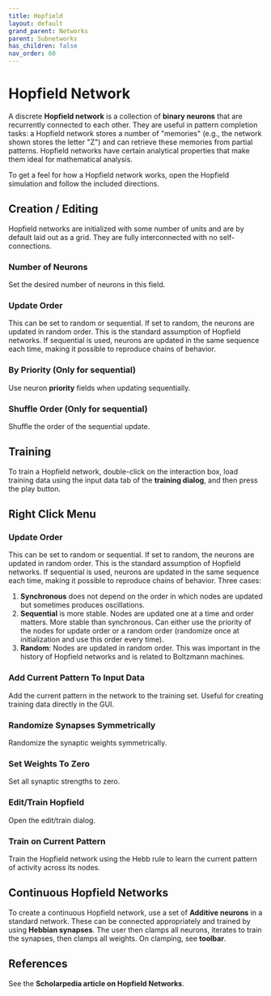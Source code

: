 ```yaml
---
title: Hopfield
layout: default
grand_parent: Networks
parent: Subnetworks
has_children: false
nav_order: 60
---
```


# Hopfield Network

<!-- TODO: Add image -->

A discrete **Hopfield network** is a collection of **binary neurons** that are recurrently connected to each other. They are useful in pattern completion tasks: a Hopfield network stores a number of "memories" (e.g., the network shown stores the letter "Z") and can retrieve these memories from partial patterns. Hopfield networks have certain analytical properties that make them ideal for mathematical analysis.

To get a feel for how a Hopfield network works, open the Hopfield simulation and follow the included directions.

## Creation / Editing

Hopfield networks are initialized with some number of units and are by default laid out as a grid. They are fully interconnected with no self-connections.

### Number of Neurons

Set the desired number of neurons in this field.

### Update Order

This can be set to random or sequential. If set to random, the neurons are updated in random order. This is the standard assumption of Hopfield networks. If sequential is used, neurons are updated in the same sequence each time, making it possible to reproduce chains of behavior.

### By Priority (Only for sequential)

Use neuron **priority** fields when updating sequentially.

### Shuffle Order (Only for sequential)

Shuffle the order of the sequential update.

## Training

To train a Hopfield network, double-click on the interaction box, load training data using the input data tab of the **training dialog**, and then press the play button.

## Right Click Menu

### Update Order

This can be set to random or sequential. If set to random, the neurons are updated in random order. This is the standard assumption of Hopfield networks. If sequential is used, neurons are updated in the same sequence each time, making it possible to reproduce chains of behavior. Three cases:

1. **Synchronous** does not depend on the order in which nodes are updated but sometimes produces oscillations.
2. **Sequential** is more stable. Nodes are updated one at a time and order matters. More stable than synchronous. Can either use the priority of the nodes for update order or a random order (randomize once at initialization and use this order every time).
3. **Random**: Nodes are updated in random order. This was important in the history of Hopfield networks and is related to Boltzmann machines.

### Add Current Pattern To Input Data

Add the current pattern in the network to the training set. Useful for creating training data directly in the GUI.

### Randomize Synapses Symmetrically

Randomize the synaptic weights symmetrically.

### Set Weights To Zero

Set all synaptic strengths to zero.

### Edit/Train Hopfield

Open the edit/train dialog.

### Train on Current Pattern

Train the Hopfield network using the Hebb rule to learn the current pattern of activity across its nodes.

## Continuous Hopfield Networks

To create a continuous Hopfield network, use a set of **Additive neurons** in a standard network. These can be connected appropriately and trained by using **Hebbian synapses**. The user then clamps all neurons, iterates to train the synapses, then clamps all weights. On clamping, see **toolbar**.

## References

See the **Scholarpedia article on Hopfield Networks**.
